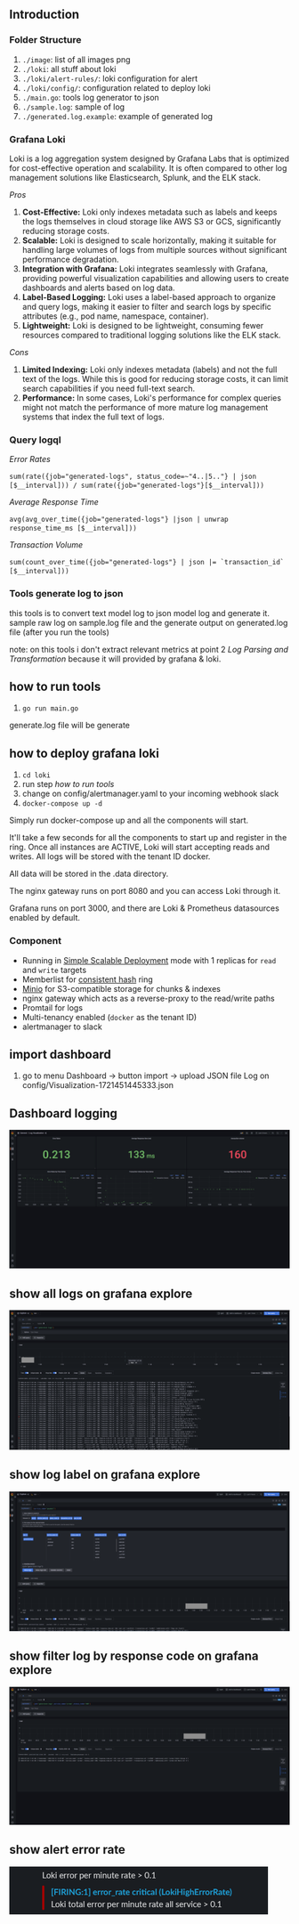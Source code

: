 ## Introduction

### Folder Structure
1. `./image`: list of all images png
2. `./loki`: all stuff about loki
3. `./loki/alert-rules/`: loki configuration for alert
4. `./loki/config/`: configuration related to deploy loki
5. `./main.go`: tools log generator to json
6. `./sample.log`: sample of log
7. `./generated.log.example`: example of generated log

### Grafana Loki
Loki is a log aggregation system designed by Grafana Labs that is optimized for cost-effective operation and scalability. It is often compared to other log management solutions like Elasticsearch, Splunk, and the ELK stack. <br>

*Pros* 
1. **Cost-Effective:** Loki only indexes metadata such as labels and keeps the logs themselves in cloud storage like AWS S3 or GCS, significantly reducing storage costs. <br>
2. **Scalable:** Loki is designed to scale horizontally, making it suitable for handling large volumes of logs from multiple sources without significant performance degradation. <br>
3. **Integration with Grafana:** Loki integrates seamlessly with Grafana, providing powerful visualization capabilities and allowing users to create dashboards and alerts based on log data. <br>
4. **Label-Based Logging:** Loki uses a label-based approach to organize and query logs, making it easier to filter and search logs by specific attributes (e.g., pod name, namespace, container). <br>
5. **Lightweight:** Loki is designed to be lightweight, consuming fewer resources compared to traditional logging solutions like the ELK stack. <br>

*Cons*
1. **Limited Indexing:** Loki only indexes metadata (labels) and not the full text of the logs. While this is good for reducing storage costs, it can limit search capabilities if you need full-text search. <br>
2. **Performance:** In some cases, Loki's performance for complex queries might not match the performance of more mature log management systems that index the full text of logs. <br>

### Query logql

*Error Rates*
```
sum(rate({job="generated-logs", status_code=~"4..|5.."} | json [$__interval])) / sum(rate({job="generated-logs"}[$__interval]))
```

*Average Response Time*
```
avg(avg_over_time({job="generated-logs"} |json | unwrap response_time_ms [$__interval]))
```

*Transaction Volume*
```
sum(count_over_time({job="generated-logs"} | json |= `transaction_id` [$__interval]))
```

### Tools generate log to json
this tools is to convert text model log to json model log and generate it. sample raw log on sample.log file and the generate output on generated.log file (after you run the tools)

note: on this tools i don't extract relevant metrics at point 2 *Log Parsing and Transformation* because it will provided by grafana & loki.


## how to run tools
1. `go run main.go` <br>

generate.log file will be generate <br>

## how to deploy grafana loki 
1. `cd loki` <br> 
2. run step *how to run tools*
3. change <your incoming webhook slack> on config/alertmanager.yaml to your incoming webhook slack
4. `docker-compose up -d`

Simply run docker-compose up and all the components will start.

It'll take a few seconds for all the components to start up and register in the ring. Once all instances are ACTIVE, Loki will start accepting reads and writes. All logs will be stored with the tenant ID docker.

All data will be stored in the .data directory.

The nginx gateway runs on port 8080 and you can access Loki through it.

Grafana runs on port 3000, and there are Loki & Prometheus datasources enabled by default.

### Component 

- Running in [Simple Scalable Deployment](https://grafana.com/docs/loki/latest/fundamentals/architecture/deployment-modes/#simple-scalable-deployment-mode) mode with 1 replicas for `read` and `write` targets
- Memberlist for [consistent hash](https://grafana.com/docs/loki/latest/fundamentals/architecture/rings/) ring
- [Minio](https://min.io/) for S3-compatible storage for chunks & indexes
- nginx gateway which acts as a reverse-proxy to the read/write paths
- Promtail for logs
- Multi-tenancy enabled (`docker` as the tenant ID)
- alertmanager to slack 

## import dashboard
1. go to menu Dashboard -> button import -> upload JSON file Log on config/Visualization-1721451445333.json <br>


## Dashboard logging
![Dashboard logging](image/show_dashboard.png)
## show all logs on grafana explore
![show all logs on grafana explore](image/show_all_logs.png)

## show log label on grafana explore
![show log label on grafana explore](image/show_filter_logs1.png)

## show filter log by response code on grafana explore
![show filter log by response code on grafana explore](image/show_filter_logs2.png)

## show alert error rate 
![show alert error rate ](image/alert.png)



